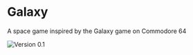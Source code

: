 # Galaxy
A space game inspired by the Galaxy game on Commodore 64

![Version 0.1](https://user-images.githubusercontent.com/67549707/180667548-052e9c29-7a2c-408d-86e3-dd2a733e5cc4.png)
